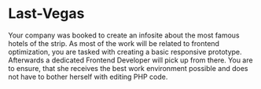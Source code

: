 # Last-Vegas
Your company was booked to
create an infosite about the most
famous hotels of the strip. As most of
the work will be related to frontend
optimization, you are tasked with
creating a basic responsive
prototype. Afterwards a dedicated
Frontend Developer will pick up from
there. You are to ensure, that she
receives the best work environment
possible and does not have to
bother herself with editing PHP code.
